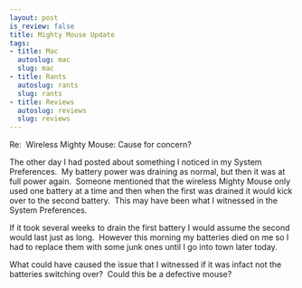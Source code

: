 ```yaml
--- 
layout: post
is_review: false
title: Mighty Mouse Update
tags: 
- title: Mac
  autoslug: mac
  slug: mac
- title: Rants
  autoslug: rants
  slug: rants
- title: Reviews
  autoslug: reviews
  slug: reviews
---
```


Re:  Wireless Mighty Mouse: Cause for concern?

The other day I had posted about something I noticed in my System Preferences.  My battery power was draining as normal, but then it was at full power again.  Someone mentioned that the wireless Mighty Mouse only used one battery at a time and then when the first was drained it would kick over to the second battery.  This may have been what I witnessed in the System Preferences.

If it took several weeks to drain the first battery I would assume the second would last just as long.  However this morning my batteries died on me so I had to replace them with some junk ones until I go into town later today.

What could have caused the issue that I witnessed if it was infact not the batteries switching over?  Could this be a defective mouse?
